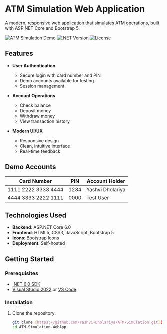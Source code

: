# ATM Simulation Web Application

A modern, responsive web application that simulates ATM operations, built with ASP.NET Core and Bootstrap 5.

![ATM Simulation Demo](https://img.shields.io/badge/Status-Live-success)
![.NET Version](https://img.shields.io/badge/.NET-6.0-blue)
![License](https://img.shields.io/badge/License-MIT-green)

## Features

- **User Authentication**
  - Secure login with card number and PIN
  - Demo accounts available for testing
  - Session management

- **Account Operations**
  - Check balance
  - Deposit money
  - Withdraw money
  - View transaction history

- **Modern UI/UX**
  - Responsive design
  - Clean, intuitive interface
  - Real-time feedback

##  Demo Accounts

| Card Number     | PIN  | Account Holder    |
|-----------------|------|-------------------|
| 1111 2222 3333 4444 | 1234 | Yashvi Dholariya |
| 4444 3333 2222 1111 | 0000 | Test User        |

## Technologies Used

- **Backend**: ASP.NET Core 6.0
- **Frontend**: HTML5, CSS3, JavaScript, Bootstrap 5
- **Icons**: Bootstrap Icons
- **Deployment**: Self-hosted

## Getting Started

### Prerequisites
- [.NET 6.0 SDK](https://dotnet.microsoft.com/download/dotnet/6.0)
- [Visual Studio 2022](https://visualstudio.microsoft.com/) or [VS Code](https://code.visualstudio.com/)

### Installation
1. Clone the repository:
   ```bash
   git clone [https://github.com/Yashvi-Dholariya/ATM-Simulation.git](https://github.com/Yashvi-Dholariya/ATM-Simulation.git)
   cd ATM-Simulation-WebApp
